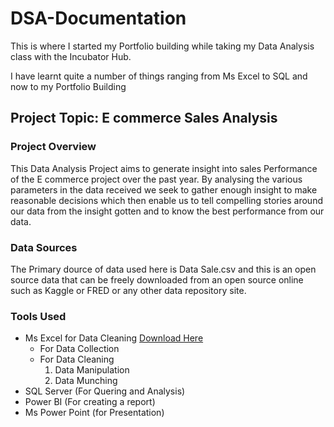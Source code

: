# DSA-Documentation

This is where I started my Portfolio building while taking my Data Analysis class with the Incubator Hub.

I have learnt quite a number of things ranging from Ms Excel to SQL and now to my Portfolio Building

## Project Topic: E commerce Sales Analysis

### Project Overview
This Data Analysis Project aims to generate insight into sales Performance of the E commerce project over the past year. By analysing the various parameters in the data received we seek to gather enough insight to make reasonable decisions which then enable us to tell compelling stories around our data from the insight gotten and to know the best performance from our data.

### Data Sources
The Primary dource of data used here is Data Sale.csv and this is an open source data that can be freely downloaded from an open source online such as Kaggle or FRED or any other data repository site.

### Tools Used 
- Ms Excel for Data Cleaning [Download Here](https://www.microsoft.com)
  - For Data Collection
  - For Data Cleaning
    1. Data Manipulation
    2. Data Munching 
- SQL Server (For Quering and Analysis)
- Power BI (For creating a report)
- Ms Power Point (for Presentation)
